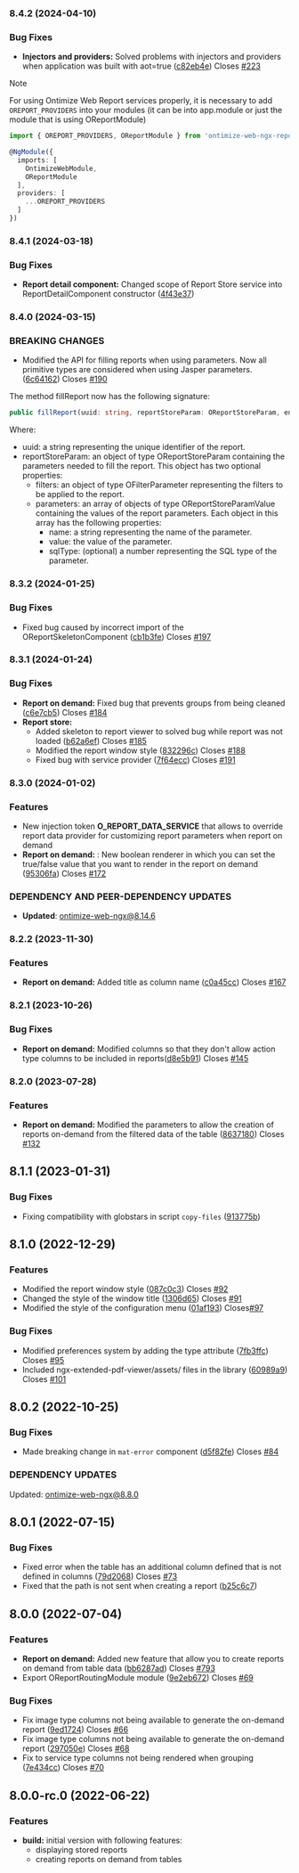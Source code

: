 ### 8.4.2 (2024-04-10)
### Bug Fixes
* **Injectors and providers:** Solved problems with injectors and providers when application was built with aot=true ([c82eb4e](https://github.com/OntimizeWeb/ontimize-web-ngx-report/commit/c82eb4e821b92b2f49fae6765b513e5dc2ba673d)) Closes [#223](https://github.com/OntimizeWeb/ontimize-web-ngx-report/issues/223)

> [!NOTE]
> For using Ontimize Web Report services properly, it is necessary to add `OREPORT_PROVIDERS` into your modules (it can be into app.module or just the module that is using OReportModule)
```ts
import { OREPORT_PROVIDERS, OReportModule } from 'ontimize-web-ngx-report';

@NgModule({
  imports: [
    OntimizeWebModule,
    OReportModule
  ],
  providers: [
    ...OREPORT_PROVIDERS
  ]
})
```


### 8.4.1 (2024-03-18)
### Bug Fixes
* **Report detail component:** Changed scope of Report Store service into ReportDetailComponent constructor ([4f43e37](https://github.com/OntimizeWeb/ontimize-web-ngx-report/commit/4f43e370a2c7295a0e56262c1ec6bb399c4b28b2))


### 8.4.0 (2024-03-15)
### BREAKING CHANGES
* Modified the API for filling reports when using parameters. Now all primitive types are considered when using Jasper parameters. ([6c64162](https://github.com/OntimizeWeb/ontimize-web-ngx-report/commit/6c64162)) Closes [#190](https://github.com/OntimizeWeb/ontimize-web-ngx-report/issues/190)

The method fillReport now has the following signature:

```ts
public fillReport(uuid: string, reportStoreParam: OReportStoreParam, entity?: string, _sqltypes?: Object): Observable<any>
```

Where:

* uuid: a string representing the unique identifier of the report.
* reportStoreParam: an object of type OReportStoreParam containing the parameters needed to fill the report. This object has two optional properties:
  * filters: an object of type OFilterParameter representing the filters to be applied to the report.
  * parameters: an array of objects of type OReportStoreParamValue containing the values of the report parameters. Each object in this array has the following properties:
    * name: a string representing the name of the parameter.
    * value: the value of the parameter.
    * sqlType: (optional) a number representing the SQL type of the parameter.

### 8.3.2 (2024-01-25)
### Bug Fixes
* Fixed bug caused by incorrect import of the OReportSkeletonComponent ([cb1b3fe](https://github.com/OntimizeWeb/ontimize-web-ngx-report/commit/cb1b3fe)) Closes [#197](https://github.com/OntimizeWeb/ontimize-web-ngx-report/issues/197)

### 8.3.1 (2024-01-24)
### Bug Fixes
* **Report on demand:** Fixed bug that prevents groups from being cleaned ([c6e7cb5](https://github.com/OntimizeWeb/ontimize-web-ngx-report/commit/c6e7cb5)) Closes [#184](https://github.com/OntimizeWeb/ontimize-web-ngx-report/issues/184)
* **Report store:**
  * Added skeleton to report viewer to solved bug while report was not loaded ([b62a6ef](https://github.com/OntimizeWeb/ontimize-web-ngx-report/commit/b62a6ef)) Closes [#185](https://github.com/OntimizeWeb/ontimize-web-ngx-report/issues/185)
  * Modified the report window style ([832296c](https://github.com/OntimizeWeb/ontimize-web-ngx-report/commit/832296c)) Closes [#188](https://github.com/OntimizeWeb/ontimize-web-ngx-report/issues/188)
  * Fixed bug with service provider ([7f64ecc](https://github.com/OntimizeWeb/ontimize-web-ngx-report/commit/7f64ecc)) Closes [#191](https://github.com/OntimizeWeb/ontimize-web-ngx-report/issues/191)

### 8.3.0 (2024-01-02)
### Features
* New injection token **O_REPORT_DATA_SERVICE** that allows to override report data provider for customizing report parameters when report on demand
* **Report on demand:** : New boolean renderer in which you can set the true/false value that you want to render in the report on demand ([95306fa](https://github.com/OntimizeWeb/ontimize-web-ngx-report/commit/95306fa)) Closes [#172](https://github.com/OntimizeWeb/ontimize-web-ngx-report/issues/172)

### DEPENDENCY AND PEER-DEPENDENCY UPDATES
* **Updated**: ontimize-web-ngx@8.14.6

### 8.2.2 (2023-11-30)
### Features
* **Report on demand:**  Added title as column name ([c0a45cc](https://github.com/OntimizeWeb/ontimize-web-ngx-report/commit/c0a45cc)) Closes [#167](https://github.com/OntimizeWeb/ontimize-web-ngx-report/issues/167)

### 8.2.1 (2023-10-26)
### Bug Fixes
* **Report on demand:** Modified columns so that they don't allow action type columns to be included in reports([d8e5b91](https://github.com/OntimizeWeb/ontimize-web-ngx-report/commit/d8e5b91)) Closes [#145](https://github.com/OntimizeWeb/ontimize-web-ngx-report/issues/145)

### 8.2.0 (2023-07-28)
### Features
* **Report on demand:** Modified the parameters to allow the creation of reports on-demand from the filtered data of the table ([8637180](https://github.com/OntimizeWeb/ontimize-web-ngx-report/commit/8637180)) Closes [#132](https://github.com/OntimizeWeb/ontimize-web-ngx-report/issues/132)

## 8.1.1 (2023-01-31)
### Bug Fixes
* Fixing compatibility with globstars in script `copy-files` ([913775b](https://github.com/OntimizeWeb/ontimize-web-ngx-report/commit/913775b))

## 8.1.0 (2022-12-29)
### Features
* Modified the report window style ([087c0c3](https://github.com/OntimizeWeb/ontimize-web-ngx-report/commit/087c0c3)) Closes [#92](https://github.com/OntimizeWeb/ontimize-web-ngx-report/issues/92)
* Changed the style of the window title ([1306d65](https://github.com/OntimizeWeb/ontimize-web-ngx-report/commit/1306d65)) Closes [#91](https://github.com/OntimizeWeb/ontimize-web-ngx-report/issues/91)
* Modified the style of the configuration menu ([01af193](https://github.com/OntimizeWeb/ontimize-web-ngx-report/commit/01af193)) Closes[#97](https://github.com/OntimizeWeb/ontimize-web-ngx-report/issues/97)
### Bug Fixes
* Modified preferences system by adding the type attribute ([7fb3ffc](https://github.com/OntimizeWeb/ontimize-web-ngx-report/commit/7fb3ffc)) Closes [#95](https://github.com/OntimizeWeb/ontimize-web-ngx-report/issues/95)
* Included ngx-extended-pdf-viewer/assets/ files in the library ([60989a9](https://github.com/OntimizeWeb/ontimize-web-ngx-report/commit/60989a9)) Closes [#101](https://github.com/OntimizeWeb/ontimize-web-ngx-report/issues/101)

## 8.0.2 (2022-10-25)
### Bug Fixes
* Made breaking change in `mat-error` component ([d5f82fe](https://github.com/OntimizeWeb/ontimize-web-ngx-report/commit/d5f82fe)) Closes [#84](https://github.com/OntimizeWeb/ontimize-web-ngx-report/issues/84)

### DEPENDENCY UPDATES
Updated: ontimize-web-ngx@8.8.0

## 8.0.1 (2022-07-15)
### Bug Fixes
  * Fixed error when the table has an additional column defined that is not defined in columns ([79d2068](https://github.com/OntimizeWeb/ontimize-web-ngx-report/commit/79d2068)) Closes [#73](https://github.com/OntimizeWeb/ontimize-web-ngx-report/issues/73)
  * Fixed that the path is not sent when creating a report ([b25c6c7](https://github.com/OntimizeWeb/ontimize-web-ngx-report/commit/b25c6c7))

## 8.0.0 (2022-07-04)
### Features
  * **Report on demand:** Added new feature that allow you to create reports on demand from table data ([bb6287ad](https://github.com/OntimizeWeb/ontimize-web-ngx-report/commit/bb6287ad)) Closes [#793](https://github.com/OntimizeWeb/ontimize-web-ngx/issues/793)
  * Export OReportRoutingModule module ([9e2eb672](https://github.com/OntimizeWeb/ontimize-web-ngx-report/commit/9e2eb672)) Closes [#69](https://github.com/OntimizeWeb/ontimize-web-ngx-report/issues/69)
### Bug Fixes
  * Fix image type columns not being available to generate the on-demand report ([9ed1724](https://github.com/OntimizeWeb/ontimize-web-ngx-report/commit/9ed1724)) Closes [#66](https://github.com/OntimizeWeb/ontimize-web-ngx-report/issues/66)
  * Fix image type columns not being available to generate the on-demand report ([297050e](https://github.com/OntimizeWeb/ontimize-web-ngx-report/commit/297050e)) Closes [#68](https://github.com/OntimizeWeb/ontimize-web-ngx-report/issues/68)
  * Fix to service type columns not being rendered when grouping ([7e434cc](https://github.com/OntimizeWeb/ontimize-web-ngx-report/commit/7e434cc)) Closes [#70](https://github.com/OntimizeWeb/ontimize-web-ngx-report/issues/70)

## 8.0.0-rc.0 (2022-06-22)
### Features
* **build:** initial version with following features:
  * displaying stored reports
  * creating reports on demand from tables
